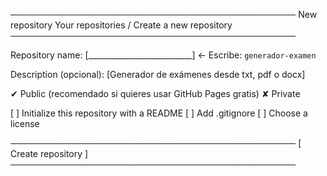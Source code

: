 ──────────────────────────────────────────────
New repository
Your repositories / Create a new repository
──────────────────────────────────────────────

Repository name: [__________________________]  ← Escribe: `generador-examen`

Description (opcional): [Generador de exámenes desde txt, pdf o docx]

✔ Public  (recomendado si quieres usar GitHub Pages gratis)
✘ Private

[ ] Initialize this repository with a README
[ ] Add .gitignore
[ ] Choose a license

──────────────────────────────────────────────
        [ Create repository ]
──────────────────────────────────────────────
